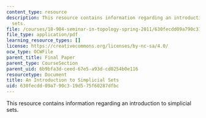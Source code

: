 ```yaml
---
content_type: resource
description: This resource contains information regarding an introduction to simplicial
  sets.
file: /courses/18-904-seminar-in-topology-spring-2011/630fecdd09a790c319d575f60287dfbc_MIT18_904S11_finlSmplicial.pdf
file_type: application/pdf
learning_resource_types: []
license: https://creativecommons.org/licenses/by-nc-sa/4.0/
ocw_type: OCWFile
parent_title: Final Paper
parent_type: CourseSection
parent_uid: 6b9bfa3d-ceed-67e5-a93d-cd0254b0e116
resourcetype: Document
title: An Introduction to Simplicial Sets
uid: 630fecdd-09a7-90c3-19d5-75f60287dfbc
---
```

This resource contains information regarding an introduction to simplicial sets.